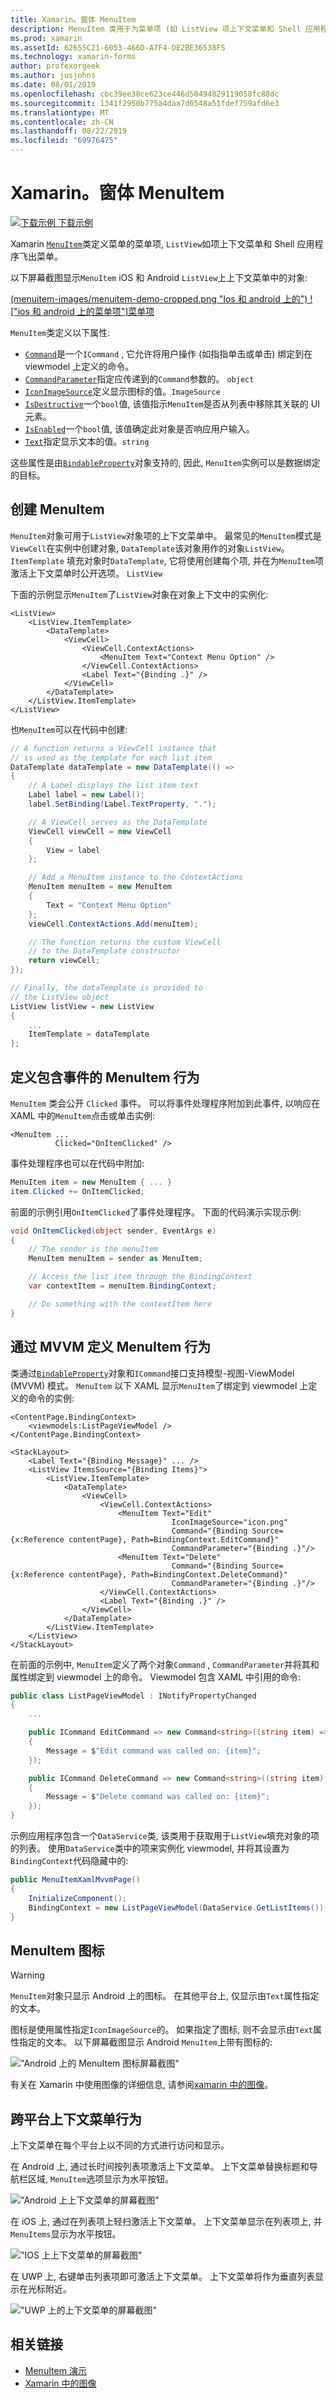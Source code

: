 ```yaml
---
title: Xamarin。窗体 MenuItem
description: MenuItem 类用于为菜单项 (如 ListView 项上下文菜单和 Shell 应用程序飞出菜单) 创建菜单项。
ms.prod: xamarin
ms.assetId: 62655C21-6053-466D-A7F4-DE2BE36538F5
ms.technology: xamarin-forms
author: profexorgeek
ms.author: jusjohns
ms.date: 08/01/2019
ms.openlocfilehash: cbc39ee38ce623ce446d50494829119058fc88dc
ms.sourcegitcommit: 1341f2950b775a4daa7d0548a51fdef759afd6e3
ms.translationtype: MT
ms.contentlocale: zh-CN
ms.lasthandoff: 08/22/2019
ms.locfileid: "69976475"
---
```

# <a name="xamarinforms-menuitem"></a>Xamarin。窗体 MenuItem

[![下载示例](~/media/shared/download.png) 下载示例](https://docs.microsoft.com/samples/xamarin/xamarin-forms-samples/userinterface-menuitem/)

Xamarin [`MenuItem`](xref:Xamarin.Forms.MenuItem)类定义菜单的菜单项, `ListView`如项上下文菜单和 Shell 应用程序飞出菜单。

以下屏幕截图显示`MenuItem` iOS 和 Android `ListView`上上下文菜单中的对象:

[(menuitem-images/menuitem-demo-cropped.png "Ios 和 android 上的") !["ios 和 android 上的菜单项"]菜单项](menuitem-images/menuitem-demo-full.png#lightbox "IOS 和 Android 上的菜单项full image")

`MenuItem`类定义以下属性:

* [`Command`](xref:Xamarin.Forms.MenuItem.Command)是一个`ICommand` , 它允许将用户操作 (如指指单击或单击) 绑定到在 viewmodel 上定义的命令。
* [`CommandParameter`](xref:Xamarin.Forms.MenuItem.CommandParameter)指定应传递到的`Command`参数的。 `object`
* [`IconImageSource`](xref:Xamarin.Forms.MenuItem.IconImageSource)定义显示图标的值。`ImageSource`
* [`IsDestructive`](xref:Xamarin.Forms.MenuItem.IsDestructive)一个`bool`值, 该值指示`MenuItem`是否从列表中移除其关联的 UI 元素。
* [`IsEnabled`](xref:Xamarin.Forms.MenuItem.IsEnabled)一个`bool`值, 该值确定此对象是否响应用户输入。
* [`Text`](xref:Xamarin.Forms.MenuItem.Text)指定显示文本的值。`string`

这些属性是由[`BindableProperty`](xref:Xamarin.Forms.BindableProperty)对象支持的, 因此, `MenuItem`实例可以是数据绑定的目标。

## <a name="create-a-menuitem"></a>创建 MenuItem

`MenuItem`对象可用于`ListView`对象项的上下文菜单中。 最常见的`MenuItem`模式是`ViewCell`在实例中创建对象, `DataTemplate`该对象用作的对象`ListView`。 `ItemTemplate` 填充对象时`DataTemplate`, 它将使用创建每个项, 并在为`MenuItem`项激活上下文菜单时公开选项。 `ListView`

下面的示例显示`MenuItem`了`ListView`对象在对象上下文中的实例化:

```xaml
<ListView>
    <ListView.ItemTemplate>
        <DataTemplate>
            <ViewCell>
                <ViewCell.ContextActions>
                    <MenuItem Text="Context Menu Option" />
                </ViewCell.ContextActions>
                <Label Text="{Binding .}" />
            </ViewCell>
        </DataTemplate>
    </ListView.ItemTemplate>
</ListView>
```

也`MenuItem`可以在代码中创建:

```csharp
// A function returns a ViewCell instance that
// is used as the template for each list item
DataTemplate dataTemplate = new DataTemplate(() =>
{
    // A Label displays the list item text
    Label label = new Label();
    label.SetBinding(Label.TextProperty, ".");

    // A ViewCell serves as the DataTemplate
    ViewCell viewCell = new ViewCell
    {
        View = label
    };

    // Add a MenuItem instance to the ContextActions
    MenuItem menuItem = new MenuItem
    {
        Text = "Context Menu Option"
    };
    viewCell.ContextActions.Add(menuItem);

    // The function returns the custom ViewCell
    // to the DataTemplate constructor
    return viewCell;
});

// Finally, the dataTemplate is provided to
// the ListView object
ListView listView = new ListView
{
    ...
    ItemTemplate = dataTemplate
};
```

## <a name="define-menuitem-behavior-with-events"></a>定义包含事件的 MenuItem 行为

`MenuItem` 类会公开 `Clicked` 事件。 可以将事件处理程序附加到此事件, 以响应在 XAML 中的`MenuItem`点击或单击实例:

```xaml
<MenuItem ...
          Clicked="OnItemClicked" />
```

事件处理程序也可以在代码中附加:

```csharp
MenuItem item = new MenuItem { ... }
item.Clicked += OnItemClicked;
```

前面的示例引用`OnItemClicked`了事件处理程序。 下面的代码演示实现示例:

```csharp
void OnItemClicked(object sender, EventArgs e)
{
    // The sender is the menuItem
    MenuItem menuItem = sender as MenuItem;

    // Access the list item through the BindingContext
    var contextItem = menuItem.BindingContext;

    // Do something with the contextItem here
}
```

## <a name="define-menuitem-behavior-with-mvvm"></a>通过 MVVM 定义 MenuItem 行为

类通过[`BindableProperty`](xref:Xamarin.Forms.BindableProperty)对象和`ICommand`接口支持模型-视图-ViewModel (MVVM) 模式。 `MenuItem` 以下 XAML 显示`MenuItem`了绑定到 viewmodel 上定义的命令的实例:

```xaml
<ContentPage.BindingContext>
    <viewmodels:ListPageViewModel />
</ContentPage.BindingContext>

<StackLayout>
    <Label Text="{Binding Message}" ... />
    <ListView ItemsSource="{Binding Items}">
        <ListView.ItemTemplate>
            <DataTemplate>
                <ViewCell>
                    <ViewCell.ContextActions>
                        <MenuItem Text="Edit"
                                    IconImageSource="icon.png"
                                    Command="{Binding Source={x:Reference contentPage}, Path=BindingContext.EditCommand}"
                                    CommandParameter="{Binding .}"/>
                        <MenuItem Text="Delete"
                                    Command="{Binding Source={x:Reference contentPage}, Path=BindingContext.DeleteCommand}"
                                    CommandParameter="{Binding .}"/>
                    </ViewCell.ContextActions>
                    <Label Text="{Binding .}" />
                </ViewCell>
            </DataTemplate>
        </ListView.ItemTemplate>
    </ListView>
</StackLayout>
```

在前面的示例中, `MenuItem`定义了两个对象`Command` , `CommandParameter`并将其和属性绑定到 viewmodel 上的命令。 Viewmodel 包含 XAML 中引用的命令:

```csharp
public class ListPageViewModel : INotifyPropertyChanged
{
    ...

    public ICommand EditCommand => new Command<string>((string item) =>
    {
        Message = $"Edit command was called on: {item}";
    });

    public ICommand DeleteCommand => new Command<string>((string item) =>
    {
        Message = $"Delete command was called on: {item}";
    });
}
```

示例应用程序包含一个`DataService`类, 该类用于获取用于`ListView`填充对象的项的列表。 使用`DataService`类中的项来实例化 viewmodel, 并将其设置为`BindingContext`代码隐藏中的:

```csharp
public MenuItemXamlMvvmPage()
{
    InitializeComponent();
    BindingContext = new ListPageViewModel(DataService.GetListItems());
}
```

## <a name="menuitem-icons"></a>MenuItem 图标

> [!WARNING]
> `MenuItem`对象只显示 Android 上的图标。 在其他平台上, 仅显示由`Text`属性指定的文本。

 图标是使用属性指定`IconImageSource`的。 如果指定了图标, 则不会显示由`Text`属性指定的文本。 以下屏幕截图显示 Android `MenuItem`上带有图标的:

!["Android 上的 MenuItem 图标屏幕截图"](menuitem-images/menuitem-android-icon.png "Android 上菜单菜单的屏幕截图")

有关在 Xamarin 中使用图像的详细信息, 请参阅[xamarin 中的图像](~/xamarin-forms/user-interface/images.md)。

## <a name="cross-platform-context-menu-behavior"></a>跨平台上下文菜单行为

上下文菜单在每个平台上以不同的方式进行访问和显示。

在 Android 上, 通过长时间按列表项激活上下文菜单。 上下文菜单替换标题和导航栏区域, `MenuItem`选项显示为水平按钮。

!["Android 上上下文菜单的屏幕截图"](menuitem-images/menuitem-android-icon.png "Android 上上下文菜单的屏幕截图")

在 iOS 上, 通过在列表项上轻扫激活上下文菜单。 上下文菜单显示在列表项上, 并`MenuItems`显示为水平按钮。

!["IOS 上上下文菜单的屏幕截图"](menuitem-images/menuitem-ios-contextmenu.png "IOS 上上下文菜单的屏幕截图")

在 UWP 上, 右键单击列表项即可激活上下文菜单。 上下文菜单将作为垂直列表显示在光标附近。

!["UWP 上的上下文菜单的屏幕截图"](menuitem-images/menuitem-uwp.png "UWP 上的上下文菜单的屏幕截图")

## <a name="related-links"></a>相关链接

* [MenuItem 演示](https://docs.microsoft.com/samples/xamarin/xamarin-forms-samples/userinterface-menuitem/)
* [Xamarin 中的图像](~/xamarin-forms/user-interface/images.md)
